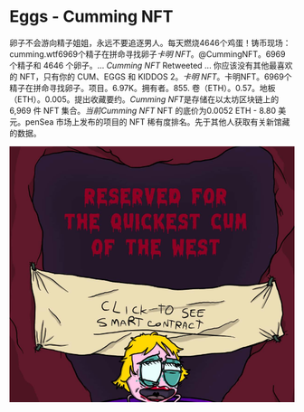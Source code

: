 # Eggs - Cumming NFT

卵子不会游向精子姐姐，永远不要追逐男人。每天燃烧4646个鸡蛋！铸币现场：cumming.wtf6969个精子在拼命寻找卵子*卡明 NFT*。@CummingNFT。6969 个精子和 4646 个卵子。... *Cumming NFT* Retweeted ... 你应该没有其他最喜欢的 NFT，只有你的 CUM、EGGS 和 KIDDOS 2。*卡明 NFT*。卡明NFT。6969个精子在拼命寻找卵子。项目。6.97K。拥有者。855. 卷（ETH）。0.57。地板（ETH）。0.005。提出收藏要约。*Cumming NFT*是存储在以太坊区块链上的 6,969 件 NFT 集合。*当前Cumming NFT* NFT 的底价为0.0052 ETH - 8.80 美元。penSea 市场上发布的项目的 NFT 稀有度排名。先于其他人获取有关新馆藏的数据。

![nft](1.png)
